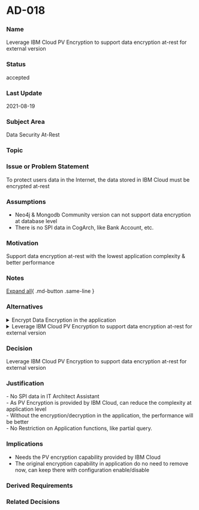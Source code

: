 

# AD-018


### Name

Leverage IBM Cloud PV Encryption to support data encryption at-rest for external version


### Status

accepted


### Last Update

2021-08-19


### Subject Area

Data Security At-Rest


### Topic




### Issue or Problem Statement

To protect users data in the Internet, the data stored in IBM Cloud must be encrypted at-rest


### Assumptions

<ul><li>Neo4j &amp; Mongodb Community version can not support data encryption at database level</li><li>There is no SPI  data in CogArch, like Bank Account, etc. <br></li></ul>


### Motivation

Support data encryption at-rest with the lowest application complexity &amp; better performance


### Notes



[Expand all](#){ .md-button .same-line }


### Alternatives


    

<details markdown=1>
<summary markdown="span">Encrypt Data Encryption in the application </summary>

<table>
    <caption></caption>
    <thead>
        <tr>
            <th></th>
            <th></th>
        </tr>
    </thead>
    <tr>
        <td> <strong>Name</strong> </td>
        <td>Encrypt Data Encryption in the application </td>
    </tr>
    <tr>
        <td> <strong>Description</strong> </td>
        <td>Provide framework in application to do the encrypt/decrypt on database data. <br></td>
    </tr>
    <tr>
        <td> <strong>Best Applied</strong> </td>
        <td>More secured, especially for SPI data</td>
    </tr>
    <tr>
        <td> <strong>Contraindications</strong> </td>
        <td><div><ul><li>Can not support partial query</li><li>Add the complexity on application</li><li>Impact on the performance<br></li></ul></div></td>
    </tr>
</table>


</details>


    

<details markdown=1>
<summary markdown="span">Leverage IBM Cloud PV Encryption to support data encryption at-rest for external version</summary>

<table>
    <caption></caption>
    <thead>
        <tr>
            <th></th>
            <th></th>
        </tr>
    </thead>
    <tr>
        <td> <strong>Name</strong> </td>
        <td>Leverage IBM Cloud PV Encryption to support data encryption at-rest for external version</td>
    </tr>
    <tr>
        <td> <strong>Description</strong> </td>
        <td>IBM Cloud provides the capability to encrypt PV by default. <br>For details, check the link <a href="https://cloud.ibm.com/docs/FileStorage?topic=FileStorage-mng-data" target="_blank">https://cloud.ibm.com/docs/FileStorage?topic=FileStorage-mng-data</a></td>
    </tr>
    <tr>
        <td> <strong>Best Applied</strong> </td>
        <td><br><ul><li>    Has no impact on the application complexity</li><li>    Has no limitation on partial query</li></ul></td>
    </tr>
    <tr>
        <td> <strong>Contraindications</strong> </td>
        <td><ul><li>    Has dependency on IBM Cloud PV Encryption.</li></ul></td>
    </tr>
</table>


</details>


    



### Decision

Leverage IBM Cloud PV Encryption to support data encryption at-rest for external version


### Justification

<div>- No SPI data in IT Architect Assistant<br></div><div>- As PV Encryption is provided by IBM Cloud, can reduce the complexity at application level</div><div>- Without the encryption/decryption in the application, the performance will be better</div><div>- No Restriction on Application functions, like partial query.<br></div>


### Implications

- Needs the PV encryption capability provided by IBM Cloud
- The original encryption capability in application do no need to remove now, can keep there with configuration enable/disable


### Derived Requirements




### Related Decisions


